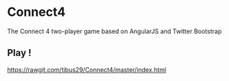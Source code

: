 # Connect4
The Connect 4 two-player game based on AngularJS and Twitter Bootstrap

## Play !
https://rawgit.com/tibus29/Connect4/master/index.html
